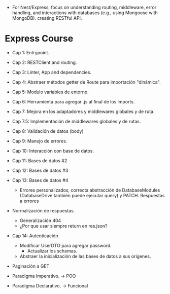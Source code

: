- For Nest/Express, focus on understanding routing, middleware, error handling, and interactions with databases (e.g., using Mongoose with MongoDB). creating RESTful API.

# Express Course

- Cap 1: Entrypoint.
- Cap 2: RESTClient and routing.
- Cap 3: Linter, App and dependencies.
- Cap 4: Abstraer métodos getter de Route para importación "dinámica".
- Cap 5: Modulo variables de entorno.
- Cap 6: Herramienta para agregar .js al final de los imports.
- Cap 7: Mejora en los adaptadores y middlewares globales y de ruta.
- Cap 7.5: Implementación de middlewares globales y de rutas.
- Cap 8: Validación de datos (body)
- Cap 9: Manejo de errores.
- Cap 10: Interacción con base de datos.
- Cap 11: Bases de datos #2
- Cap 12: Bases de datos #3
- Cap 13: Bases de datos #4
  - Errores personalizados, correcta abstracción de DatabaseModules (DatabaseDrive también puede ejecutar query) y PATCH. Respuestas a errores
- Normalización de respuestas.
  - Generalización 404
  - ¿Por que usar siempre return en res.json?
- Cap 14: Autenticación
  - Modificar UserDTO para agregar password.
    - Actualizar los schemas.
  - Abstraer la inicialización de las bases de datos a sus origenes.
- Paginación a GET





- Paradigma Imperativo. -> POO
- Paradigma Declarativo. -> Funcional
